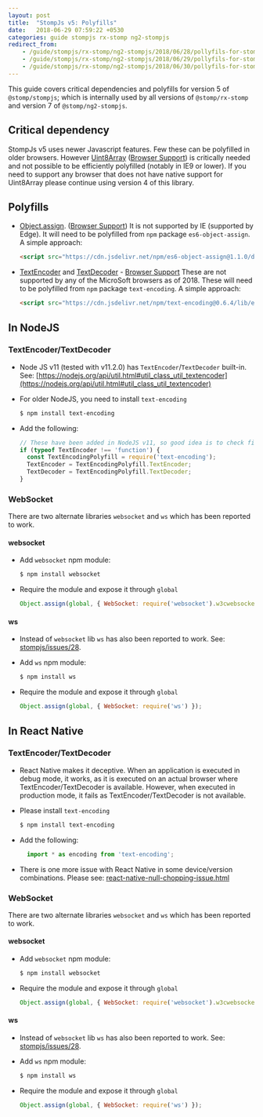 ```yaml
---
layout: post
title:  "StompJs v5: Polyfills"
date:   2018-06-29 07:59:22 +0530
categories: guide stompjs rx-stomp ng2-stompjs
redirect_from:
    - /guide/stompjs/rx-stomp/ng2-stompjs/2018/06/28/pollyfils-for-stompjs-v5.html
    - /guide/stompjs/rx-stomp/ng2-stompjs/2018/06/29/pollyfils-for-stompjs-v5.html
    - /guide/stompjs/rx-stomp/ng2-stompjs/2018/06/30/pollyfils-for-stompjs-v5.html
---
```


This guide covers critical dependencies and polyfills for version 5 of `@stomp/stompjs`;
which is internally used by all versions of `@stomp/rx-stomp` and version 7
of `@stomp/ng2-stompjs`.

## Critical dependency

StompJs v5 uses newer Javascript features. Few these can be polyfilled in older
browsers.
However [Uint8Array](https://developer.mozilla.org/en-US/docs/Web/JavaScript/Reference/Global_Objects/Uint8Array)
([Browser Support](https://caniuse.com/#feat=typedarrays))
is critically needed and not possible to be efficiently polyfilled  (notably in IE9 or lower).
If you need to support any browser that does not have native support for Uint8Array
please continue using version 4 of this library.

## Polyfills

- [Object.assign](https://developer.mozilla.org/en-US/docs/Web/JavaScript/Reference/Global_Objects/Object/assign).
  ([Browser Support](https://developer.mozilla.org/en-US/docs/Web/JavaScript/Reference/Global_Objects/Object/assign#Browser_compatibility))
  It is not supported by IE (supported by Edge).
  It will need to be polyfilled from `npm` package `es6-object-assign`. A simple approach:
    ```html
    <script src="https://cdn.jsdelivr.net/npm/es6-object-assign@1.1.0/dist/object-assign-auto.min.js"></script>
    ```
- [TextEncoder](https://developer.mozilla.org/en-US/docs/Web/API/TextEncoder)
  and
  [TextDecoder](https://developer.mozilla.org/en-US/docs/Web/API/TextDecoder) -
  [Browser Support](https://caniuse.com/#search=textencoder)
  These are not supported by any of the MicroSoft browsers as of 2018.
  These will need to be polyfilled from `npm` package `text-encoding`. A simple approach:
    ```html
    <script src="https://cdn.jsdelivr.net/npm/text-encoding@0.6.4/lib/encoding.min.js"></script>
    ```

## In NodeJS

### TextEncoder/TextDecoder

* Node JS v11 (tested with v11.2.0) has `TextEncoder`/`TextDecoder` built-in. See:
  [https://nodejs.org/api/util.html#util_class_util_textencoder](https://nodejs.org/api/util.html#util_class_util_textencoder)
  
* For older NodeJS, you need to install `text-encoding`
    ```bash
    $ npm install text-encoding
    ```
     
* Add the following:

    ```javascript
    // These have been added in NodeJS v11, so good idea is to check first
    if (typeof TextEncoder !== 'function') {
      const TextEncodingPolyfill = require('text-encoding');
      TextEncoder = TextEncodingPolyfill.TextEncoder;
      TextDecoder = TextEncodingPolyfill.TextDecoder;
    }
    ```

### WebSocket

There are two alternate libraries `websocket` and `ws` which has been reported to work.

#### websocket

* Add `websocket` npm module:

    ```bash
    $ npm install websocket
    ```

* Require the module and expose it through `global`

    ```javascript
    Object.assign(global, { WebSocket: require('websocket').w3cwebsocket });
    ```

#### ws
    
* Instead of `websocket` lib `ws` has also been reported to work.
  See: [stompjs/issues/28](https://github.com/stomp-js/stompjs/issues/28).
  
* Add `ws` npm module:

    ```bash
    $ npm install ws
    ```

* Require the module and expose it through `global`

    ```javascript
    Object.assign(global, { WebSocket: require('ws') });
    ```

## In React Native

### TextEncoder/TextDecoder

* React Native makes it deceptive.
  When an application is executed in debug mode, it works, as it is executed on an actual browser
  where TextEncoder/TextDecoder is available.
  However, when executed in production mode, it fails as TextEncoder/TextDecoder is not available. 
  
* Please install `text-encoding`
    ```bash
    $ npm install text-encoding
    ```
     
* Add the following:

  ```javascript
    import * as encoding from 'text-encoding';
  ```

* There is one more issue with React Native in some device/version combinations. Please see:
  [react-native-null-chopping-issue.html](/workaround/stompjs/rx-stomp/ng2-stompjs/2019/06/10/react-native-null-chopping-issue.html)

### WebSocket

There are two alternate libraries `websocket` and `ws` which has been reported to work.

#### websocket

* Add `websocket` npm module:

    ```bash
    $ npm install websocket
    ```

* Require the module and expose it through `global`

    ```javascript
    Object.assign(global, { WebSocket: require('websocket').w3cwebsocket });
    ```

#### ws
    
* Instead of `websocket` lib `ws` has also been reported to work.
  See: [stompjs/issues/28](https://github.com/stomp-js/stompjs/issues/28).
  
* Add `ws` npm module:

    ```bash
    $ npm install ws
    ```

* Require the module and expose it through `global`

    ```javascript
    Object.assign(global, { WebSocket: require('ws') });
    ```
